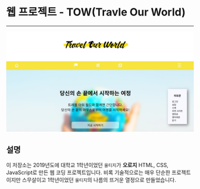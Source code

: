 # 웹 프로젝트 - TOW(Travle Our World)
--------------------
   
![Cover_Image](cover_img.jpg)
   
## 설명
 이 저장소는 2019년도에 대학교 1학년이었던 `울티지`가 **오로지** HTML, CSS, JavaScript로 만든 웹 코딩 프로젝트입니다. 비록 기술적으로는 매우 단순한 프로젝트이지만 스무살이고 1학년이었던 `울티지`의 나름의 뜨거운 열정으로 만들었습니다.
   
